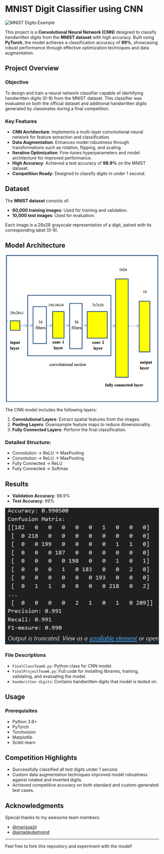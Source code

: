 
# MNIST Digit Classifier using CNN

![MNIST Digits Example](https://upload.wikimedia.org/wikipedia/commons/2/27/MnistExamples.png)

This project is a **Convolutional Neural Network (CNN)** designed to classify handwritten digits from the **MNIST dataset** with high accuracy. Built using **PyTorch**, the model achieves a classification accuracy of **99%**, showcasing robust performance through effective optimization techniques and data augmentation.

## Project Overview

### Objective
To design and train a neural network classifier capable of identifying handwritten digits (0-9) from the MNIST dataset. This classifier was evaluated on both the official dataset and additional handwritten digits generated by classmates during a final competition.

### Key Features
- **CNN Architecture**: Implements a multi-layer convolutional neural network for feature extraction and classification.
- **Data Augmentation**: Enhances model robustness through transformations such as rotation, flipping, and scaling.
- **Iterative Optimization**: Fine-tunes hyperparameters and model architecture for improved performance.
- **High Accuracy**: Achieved a test accuracy of **98.9%** on the MNIST dataset.
- **Competition Ready**: Designed to classify digits in under 1 second.

## Dataset

The **MNIST dataset** consists of:
- **60,000 training images**: Used for training and validation.
- **10,000 test images**: Used for evaluation.

Each image is a 28x28 grayscale representation of a digit, paired with its corresponding label (0-9).

## Model Architecture

![CNN Model](assets/CNNImage.png)

The CNN model includes the following layers:
1. **Convolutional Layers**: Extract spatial features from the images.
2. **Pooling Layers**: Downsample feature maps to reduce dimensionality.
3. **Fully Connected Layers**: Perform the final classification.

### Detailed Structure:
- Convolution -> ReLU -> MaxPooling
- Convolution -> ReLU -> MaxPooling
- Fully Connected -> ReLU
- Fully Connected -> Softmax

## Results
- **Validation Accuracy**: 98.9%
- **Test Accuracy**: 99%

![Confusion Matrix](assets/ConfusionMatrix.png)

### File Descriptions
- `FinalClassTeam6.py`: Python class for CNN model.
- `FinalProjectTeam6.py`: Full code for installing libraries, training, validating, and evaluating the model.
- `handwritten digits`: Contains handwritten digits that model is tested on.

## Usage

### Prerequisites
- Python 3.8+
- PyTorch
- Torchvision
- Matplotlib
- Scikit-learn

## Competition Highlights
- Successfully classified all test digits under 1 second.
- Custom data augmentation techniques improved model robustness against rotated and inverted digits.
- Achieved competitive accuracy on both standard and custom-generated test cases.

## Acknowledgments
Special thanks to my awesome team members: 
- [@marissazli](https://github.com/username) 
- [@amadeubehrend](https://github.com/anotheruser)

---

Feel free to fork this repository and experiment with the model!
